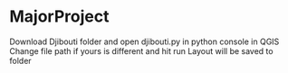 # MajorProject
Download Djibouti folder and open djibouti.py in python console in QGIS
Change file path if yours is different and hit run 
Layout will be saved to folder 
